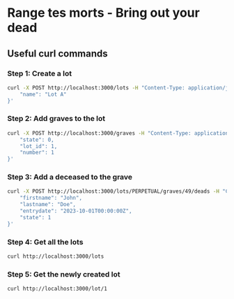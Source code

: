 # Range tes morts - Bring out your dead

## Useful curl commands

### Step 1: Create a lot

```bash
curl -X POST http://localhost:3000/lots -H "Content-Type: application/json" -d '{
    "name": "Lot A"
}'
```

### Step 2: Add graves to the lot

```bash
curl -X POST http://localhost:3000/graves -H "Content-Type: application/json" -d '{
    "state": 0,
    "lot_id": 1,
    "number": 1
}'
```

### Step 3: Add a deceased to the grave

```bash
curl -X POST http://localhost:3000/lots/PERPETUAL/graves/49/deads -H "Content-Type: application/json" -d '{
    "firstname": "John",
    "lastname": "Doe",
    "entrydate": "2023-10-01T00:00:00Z",
    "state": 1
}'
```

### Step 4: Get all the lots

```bash
curl http://localhost:3000/lots
```

### Step 5: Get the newly created lot

```bash
curl http://localhost:3000/lot/1
```
